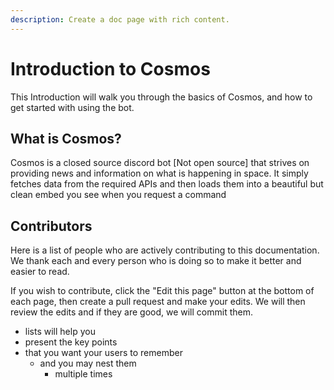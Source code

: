 ```yaml
---
description: Create a doc page with rich content.
---
```


# Introduction to Cosmos

This Introduction will walk you through the basics of Cosmos, and how to get started with using the bot.

## What is Cosmos?

Cosmos is a closed source discord bot [Not open source] that strives on providing news and information on what is happening in space. It simply fetches data from the required APIs and then loads them into a beautiful but clean embed you see when you request a command

## Contributors

Here is a list of people who are actively contributing to this documentation. We thank each and every person who is doing so to make it better and easier to read.

If you wish to contribute, click the "Edit this page" button at the bottom of each page, then create a pull request and make your edits. We will then review the edits and if they are good, we will commit them.

- lists will help you
- present the key points
- that you want your users to remember
  - and you may nest them
    - multiple times

